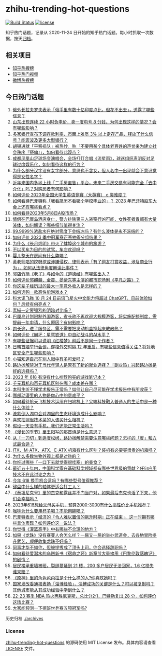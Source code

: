 # zhihu-trending-hot-questions

[![Build Status](https://github.com/justjavac/zhihu-trending-hot-questions/workflows/ci/badge.svg?branch=master)](https://github.com/justjavac/zhihu-trending-hot-questions/actions)
[![license](https://img.shields.io/github/license/justjavac/zhihu-trending-hot-questions)](https://github.com/justjavac/zhihu-trending-hot-questions/blob/master/LICENSE)

知乎热门话题，记录从 2020-11-24
日开始的知乎热门话题。每小时抓取一次数据，按天[归档](./archives)。

## 相关项目

- [知乎热搜榜](https://github.com/justjavac/zhihu-trending-top-search)
- [知乎热门视频](https://github.com/justjavac/zhihu-trending-hot-video)
- [微博热搜榜](https://github.com/justjavac/weibo-trending-hot-search)

## 今日热门话题

<!-- BEGIN -->
<!-- 最后更新时间 Mon May 08 2023 02:16:52 GMT+0800 (China Standard Time) -->

1. [俄外长拉夫罗夫表示「俄手里有数十亿印度卢比，但花不出去」，透露了哪些信息？](https://www.zhihu.com/question/599575026)
1. [山东出现连续 22 小时负电价，卖一度电亏 8 分钱，为何出现这样的情况？会有哪些影响？](https://www.zhihu.com/question/599557600)
1. [多家银行宣布下调存款利率，市面上难觅 3% 以上定存产品，释放了什么信号？能否波及更多大型银行？](https://www.zhihu.com/question/599497280)
1. [胡锡进就「平移插队」被热炒，称「不要用某个具体老百姓的声誉来为建立社会秩序『祭旗』」，如何看待此观点？](https://www.zhihu.com/question/599163974)
1. [成都凤凰山足球场变演唱会，全场打灯合唱《流星雨》，球迷组织声明反对足球过度娱乐化，如何看待这样的行为？](https://www.zhihu.com/question/599621664)
1. [为什么部分汉字没有女字部分，意思也不含女，但人名中一出现就会下意识觉得是女性名字？](https://www.zhihu.com/question/599256815)
1. [近年来国内多地上线「二手房直售」平台，未来二手房交易有可能完全「去中介化」吗？对购房者有何影响？](https://www.zhihu.com/question/599463183)
1. [如何评价 2023年全国大学生英语竞赛（大英赛） c 类难度？](https://www.zhihu.com/question/599563855)
1. [如何看待巴菲特称「我看简历不看哪个学校毕业的」？ 2023 年巴菲特股东大会上还有哪些看点？](https://www.zhihu.com/question/599549432)
1. [如何看待2023年5月8日A股市场？](https://www.zhihu.com/question/599601682)
1. [情侣在巴厘岛酒店身亡，警方排除第三人盗窃行凶可能，女性死者胃部有大量液体，如何解读？哪些细节值得关注？](https://www.zhihu.com/question/599547170)
1. [99.9999%浓盐水在绝对零度下会结冰吗？有什么液体是永不冻结的？](https://www.zhihu.com/question/594483934)
1. [如何评价 2023 季中冠军赛正赛抽签分组结果？](https://www.zhihu.com/question/599628354)
1. [为什么《长月烬明》带火了蚌埠这个城市的旅游？](https://www.zhihu.com/question/599173524)
1. [不以买车为目的的试驾，车店欢迎吗？](https://www.zhihu.com/question/452730409)
1. [婴儿整天在房间有什么弊端？](https://www.zhihu.com/question/576153121)
1. [黄老师唱的挖呀挖或涉嫌侵权，律师表示「有了网友打赏收益，涉及商业行为」，如何从法律角度解读此事件？](https://www.zhihu.com/question/599392494)
1. [郭店竹简《老子》与如今的《道德经》有哪些出入？](https://www.zhihu.com/question/28172214)
1. [如何评价郭麒麟、金晨、晏紫东等主演的都市职场剧《平凡之路》？](https://www.zhihu.com/question/598854060)
1. [你这辈子经历过的最大一笔意外收入是怎样的？](https://www.zhihu.com/question/27767288)
1. [如何选购一款高性能游戏本？](https://www.zhihu.com/question/595420175)
1. [科大讯飞称 10 月 24 日前讯飞星火中文能力将超过 ChatGPT，目前体验如何？后续有何亮点？](https://www.zhihu.com/question/599419646)
1. [素描一定要强烈的明暗对比吗？](https://www.zhihu.com/question/589618766)
1. [巴厘岛计划限制外国游客，省长称不再欢迎大规模游客，将实施配额制度，需提前一年申请，什么原因？有何影响？](https://www.zhihu.com/question/599374747)
1. [跑长途，进了服务区，需不需要把发动机盖撑起来散散热？](https://www.zhihu.com/question/460657853)
1. [如何评价《崩坏：星穹铁道》中自动战斗的AI水平？](https://www.zhihu.com/question/598880805)
1. [有哪些证据可以说明《红楼梦》前后不是同一个作者？](https://www.zhihu.com/question/561687051)
1. [日韩首脑举行会谈，穿梭外交时隔 12 年重启，有哪些信息值得关注？将对地区安全产生哪些影响？](https://www.zhihu.com/question/599581334)
1. [小猫知道自己在别人眼中有多可爱吗？](https://www.zhihu.com/question/271875206)
1. [路边摊解禁对于当代年轻人是否有了新的就业选择？「副业热」兴起路边摊是好的选择吗？](https://www.zhihu.com/question/599412623)
1. [2023 年 618 有没有什么推荐购买的游戏笔记本？](https://www.zhihu.com/question/597410050)
1. [千元耳机和百元耳机区别在哪？成本差在哪？](https://www.zhihu.com/question/597889219)
1. [本科生听不懂学术报告正常吗？如何让自己尽可能在学术报告中有所收获？](https://www.zhihu.com/question/396228032)
1. [哪部动漫里的人物是你心中的意难平？](https://www.zhihu.com/question/599066047)
1. [如何看待航天飞机技术运用在扫地机上？尖端科技融入普通人的生活中是一种什么体验？](https://www.zhihu.com/question/599560918)
1. [液氮倒入湖中会对湖里的生态环境造成什么影响？](https://www.zhihu.com/question/597711914)
1. [喜欢拍照但技术菜的人该买什么相机？](https://www.zhihu.com/question/596680787)
1. [假设一天没有手机，我们还能正常生活吗？](https://www.zhihu.com/question/597929528)
1. [《漫长的季节》里王阳写的那首诗是什么意思？](https://www.zhihu.com/question/598285894)
1. [从「一刀切」到适度松绑，路边摊解禁需要注意哪些问题？怎样的「度」和方式最合适？](https://www.zhihu.com/question/599412413)
1. [ITX、M-ATX、ATX、E-ATX 机箱有什么区别？装机有必要买很贵的机箱吗？](https://www.zhihu.com/question/597723934)
1. [为什么多数生物外观上都是对称的？](https://www.zhihu.com/question/596668847)
1. [你吃过哪些「一口下去就觉得很哇塞」的美食？](https://www.zhihu.com/question/597264710)
1. [最近五十年内，中国科学家在基础科学领域都有哪些世界级的贡献？任何应用技术不在此讨论之内？](https://www.zhihu.com/question/598519741)
1. [今年 618 换手机合适吗？有哪些型号值得推荐？](https://www.zhihu.com/question/599199404)
1. [键盘中什么样的轴体更适合打工人？](https://www.zhihu.com/question/597893106)
1. [《泰坦尼克号》里的杰克和露丝并不门当户对，如果最后杰克也活了下来，他们会幸福吗？](https://www.zhihu.com/question/281328873)
1. [2023年618想给父母买手机，预算2000-3000有什么高性价比手机推荐？](https://www.zhihu.com/question/597409929)
1. [咖啡为什么要用杯子喝？不能用碗喝？](https://www.zhihu.com/question/598828564)
1. [巴菲特表示「经济的『令人难以置信的飙升时期』正在结束」，这一时期有哪些具体表现？如何评价这一说法？](https://www.zhihu.com/question/599501349)
1. [你觉得《灌篮高手》中有哪些不合理的地方？](https://www.zhihu.com/question/590721948)
1. [如果《龙珠》没有赛亚人会怎么样？一届又一届的举办武道会，去各地冒险提升武艺，顺便收集龙珠不好吗？](https://www.zhihu.com/question/599124030)
1. [同事才华不如你，但被提拔成了顶头上司，你会选择辞职吗？](https://www.zhihu.com/question/593428823)
1. [如何看待爱潜水的乌贼新书《宿命之环》新章节大量摘用《巴黎伦敦落魄记》的剧情？](https://www.zhihu.com/question/599247524)
1. [居民楼承重墙被砸，裂缝蔓延到 21 楼，200 多户居民无法回家，1.6 亿损失谁来赔？](https://www.zhihu.com/question/599568586)
1. [《原神》里的角色芭芭拉是个什么样的人?你喜欢她吗？](https://www.zhihu.com/question/458980970)
1. [国家发改委通报表扬「淄博经验」，淄博成功的关键是什么？可以被复制吗？其他城市能从其成功经验中学到什么？](https://www.zhihu.com/question/599425632)
1. [22-23 赛季 NBA 热火再胜尼克斯，总比分2:1，巴特勒复出 28 分，如何评价这场比赛？](https://www.zhihu.com/question/599527184)
1. [大家能预测一下德班世乒赛五项冠军吗?](https://www.zhihu.com/question/599194571)

<!-- END -->

历史归档 [./archives](./archives)

### License

[zhihu-trending-hot-questions](https://github.com/justjavac/zhihu-trending-hot-questions)
的源码使用 MIT License 发布。具体内容请查看 [LICENSE](./LICENSE) 文件。
